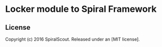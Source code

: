 # Locker module to Spiral Framework

## License

Copyright (c) 2016 SpiralScout. Released under an [MIT license].
